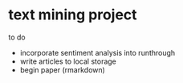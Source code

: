 # text mining project

to do

- incorporate sentiment analysis into runthrough
- write articles to local storage
- begin paper (rmarkdown)

